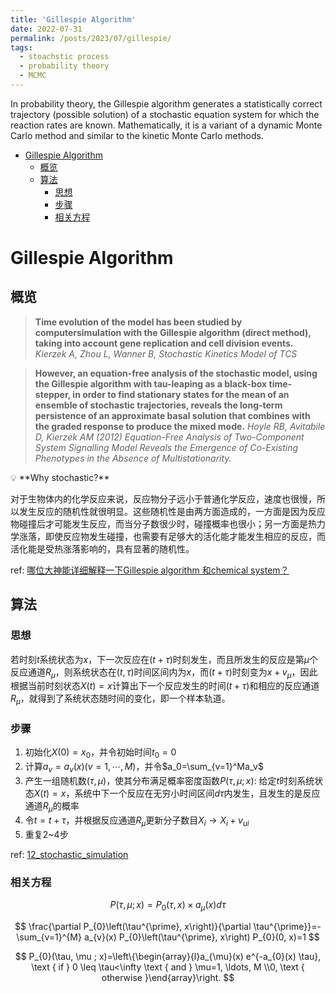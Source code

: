 ```yaml
---
title: 'Gillespie Algorithm'
date: 2022-07-31
permalink: /posts/2023/07/gillespie/
tags:
  - stoachstic process
  - probability theory
  - MCMC
---
```


In probability theory, the Gillespie algorithm generates a statistically correct trajectory (possible solution) of a stochastic equation system for which the reaction rates are known. Mathematically, it is a variant of a dynamic Monte Carlo method and similar to the kinetic Monte Carlo methods.

- [Gillespie Algorithm](#gillespie-algorithm)
  - [概览](#概览)
  - [算法](#算法)
    - [思想](#思想)
    - [步骤](#步骤)
    - [相关方程](#相关方程)


# Gillespie Algorithm

## 概览

> **Time evolution of the model has been studied by computersimulation with the Gillespie algorithm (direct method), taking into account gene replication and cell division events.** *Kierzek A, Zhou L, Wanner B,* *Stochastic Kinetics Model of TCS*
> 

> **However, an equation-free analysis of the stochastic model, using the Gillespie algorithm with tau-leaping as a black-box time-stepper, in order to find stationary states for the mean of an ensemble of stochastic trajectories, reveals the long-term persistence of an approximate basal solution that combines with the graded response to produce the mixed mode.** *Hoyle RB, Avitabile D, Kierzek AM (2012) Equation-Free Analysis of Two-Component System Signalling Model Reveals the Emergence of Co-Existing Phenotypes in the Absence of Multistationarity.*
> 

<aside>
💡 **Why stochastic?**

</aside>

对于生物体内的化学反应来说，反应物分子远小于普通化学反应，速度也很慢，所以发生反应的随机性就很明显。这些随机性是由两方面造成的，一方面是因为反应物碰撞后才可能发生反应，而当分子数很少时，碰撞概率也很小；另一方面是热力学涨落，即使反应物发生碰撞，也需要有足够大的活化能才能发生相应的反应，而活化能是受热涨落影响的，具有显著的随机性。

ref: [哪位大神能详细解释一下Gillespie algorithm 和chemical system？](https://www.zhihu.com/question/45400055)

## 算法

### 思想

若时刻$t$系统状态为$x$，下一次反应在$(t+\tau)$时刻发生，而且所发生的反应是第$\mu$个反应通道$R_{\mu}$，则系统状态在$(t, \tau)$时间区间内为$x$，而$(t+\tau)$时刻变为$x+v_{\mu}$，因此根据当前时刻状态$X(t)=x$计算出下一个反应发生的时间$(t+\tau)$和相应的反应通道$R_{\mu}$，就得到了系统状态随时间的变化，即一个样本轨道。

### 步骤

1. 初始化$X(0)=x_0$，并令初始时间$t_0=0$
2. 计算$a_v=a_v(x)(v=1, \cdots, M)$，并令$a_0=\sum_{v=1}^Ma_v$
3. 产生一组随机数$(\tau, \mu)$，使其分布满足概率密度函数$P(\tau, \mu;x)$: 给定$t$时刻系统状态$X(t)=x$，系统中下一个反应在无穷小时间区间$d\tau$内发生，且发生的是反应通道$R_{\mu}$的概率
4. 令$t=t+\tau$，并根据反应通道$R_{\mu}$更新分子数目$X_i\rightarrow X_i+v_{ui}$
5. 重复2~4步

ref: [12_stochastic_simulation](http://www.be150.caltech.edu/2019/handouts/12_stochastic_simulation.html)

### 相关方程

$$
P(\tau, \mu ; x)=P_{0}(\tau, x) \times a_{\mu}(x) d \tau
$$

$$
\frac{\partial P_{0}\left(\tau^{\prime}, x\right)}{\partial \tau^{\prime}}=-\sum_{v=1}^{M} a_{v}(x) P_{0}\left(\tau^{\prime}, x\right) P_{0}(0, x)=1
$$

$$
P_{0}(\tau, \mu ; x)=\left\{\begin{array}{l}a_{\mu}(x) e^{-a_{0}(x) \tau}, \text { if } 0 \leq \tau<\infty \text { and } \mu=1, \ldots, M \\0, \text { otherwise }\end{array}\right.
$$